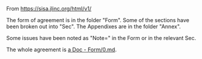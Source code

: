From https://sisa.jlinc.org/html/v1/

The form of agreement is in the folder "Form".  Some of the sections have been broken out into "Sec".  The Appendixes are in the folder "Annex".  

Some issues have been noted as "Note=" in the Form or in the relevant Sec.

The whole agreement is <a href="i.php?v=d&f=G/Org-JLINC-SISA/Form/0.md">a Doc - Form/0.md</a>.  
